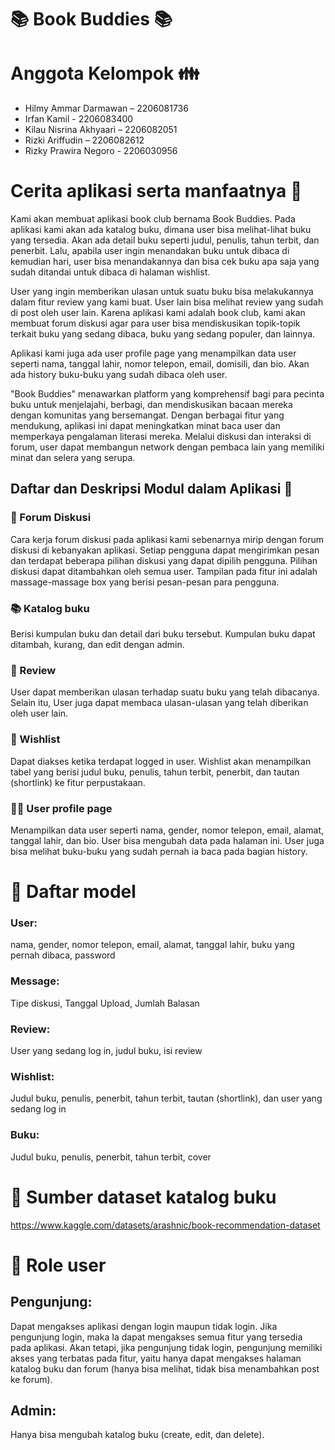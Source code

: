 # 📚 Book Buddies 📚

# Anggota Kelompok :family:
- Hilmy Ammar Darmawan – 2206081736 
- Irfan Kamil - 2206083400 
- Kilau Nisrina Akhyaari – 2206082051 
- Rizki Ariffudin – 2206082612 
- Rizky Prawira Negoro - 2206030956 

# Cerita aplikasi serta manfaatnya :newspaper:
Kami akan membuat aplikasi book club bernama Book Buddies. Pada aplikasi kami akan ada katalog buku, dimana user bisa melihat-lihat buku yang tersedia. Akan ada detail buku seperti judul, penulis, tahun terbit, dan penerbit. Lalu, apabila user ingin menandakan buku untuk dibaca di kemudian hari, user bisa menandakannya dan bisa cek buku apa saja yang sudah ditandai untuk dibaca di halaman wishlist.  

User yang ingin memberikan ulasan untuk suatu buku bisa melakukannya dalam fitur review yang kami buat. User lain bisa melihat review yang sudah di post oleh user lain. Karena aplikasi kami adalah book club, kami akan membuat forum diskusi agar para user bisa mendiskusikan topik-topik terkait buku yang sedang dibaca, buku yang sedang populer, dan lainnya.  

Aplikasi kami juga ada user profile page yang menampilkan data user seperti nama, tanggal lahir, nomor telepon, email, domisili, dan bio. Akan ada history buku-buku yang sudah dibaca oleh user. 

"Book Buddies" menawarkan platform yang komprehensif bagi para pecinta buku untuk menjelajahi, berbagi, dan mendiskusikan bacaan mereka dengan komunitas yang bersemangat. Dengan berbagai fitur yang mendukung, aplikasi ini dapat meningkatkan minat baca user dan memperkaya pengalaman literasi mereka. Melalui diskusi dan interaksi di forum, user dapat membangun network dengan pembaca lain yang memiliki minat dan selera yang serupa.

## Daftar dan Deskripsi Modul dalam Aplikasi :calling:

### 💬 Forum Diskusi 
Cara kerja forum diskusi pada aplikasi kami sebenarnya mirip dengan forum diskusi di kebanyakan aplikasi. Setiap pengguna dapat mengirimkan pesan dan terdapat beberapa pilihan diskusi yang dapat dipilih pengguna. Pilihan diskusi dapat ditambahkan oleh semua user. Tampilan pada fitur ini adalah massage-massage box yang berisi pesan-pesan para pengguna.

### :books: Katalog buku
Berisi kumpulan buku dan detail dari buku tersebut. Kumpulan buku dapat ditambah, kurang, dan edit dengan admin.

### 🧾 Review
User dapat memberikan ulasan terhadap suatu buku yang telah dibacanya. Selain itu, User juga dapat membaca ulasan-ulasan yang telah diberikan oleh user lain.

### 🔖 Wishlist 
Dapat diakses ketika terdapat logged in user. Wishlist akan menampilkan tabel yang berisi judul buku, penulis, tahun terbit, penerbit, dan tautan (shortlink) ke fitur perpustakaan.

### :man_office_worker: User profile page
Menampilkan data user seperti nama, gender, nomor telepon, email, alamat, tanggal lahir, dan bio. User bisa mengubah data pada halaman ini. User juga bisa melihat buku-buku yang sudah pernah ia baca pada bagian history.

# :briefcase: Daftar model
### User: 
nama, gender, nomor telepon, email, alamat, tanggal lahir, buku yang pernah dibaca, password
### Message: 
Tipe diskusi, Tanggal Upload, Jumlah Balasan
### Review: 
User yang sedang log in, judul buku, isi review
### Wishlist: 
Judul buku, penulis, penerbit, tahun terbit, tautan (shortlink), dan user yang sedang log in
### Buku: 
Judul buku, penulis, penerbit, tahun terbit, cover

# :green_book: Sumber dataset katalog buku
https://www.kaggle.com/datasets/arashnic/book-recommendation-dataset 

# :customs: Role user
## Pengunjung: 
Dapat mengakses aplikasi dengan login maupun tidak login. Jika pengunjung login, maka Ia dapat mengakses semua fitur yang tersedia pada aplikasi. Akan tetapi, jika pengunjung tidak login, pengunjung memiliki akses yang terbatas pada fitur, yaitu hanya dapat mengakses halaman katalog buku dan forum (hanya bisa melihat, tidak bisa menambahkan post ke forum).
## Admin: 
Hanya bisa mengubah katalog buku (create, edit, dan delete).
